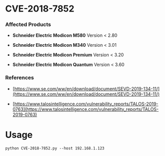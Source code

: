 # CVE-2018-7852

### Affected Products

* **Schneider Electric Modicon M580** Version < 2.80

* **Schneider Electric Modicon M340** Version < 3.01

* **Schneider Electric Modicon Premium** Version < 3.20

* **Schneider Electric Modicon Quantum** Version < 3.60

### References

* [https://www.se.com/ww/en/download/document/SEVD-2019-134-11/](https://www.se.com/ww/en/download/document/SEVD-2019-134-11/)

* [https://www.talosintelligence.com/vulnerability_reports/TALOS-2019-0763](https://www.talosintelligence.com/vulnerability_reports/TALOS-2019-0763)

# Usage

```
python CVE-2018-7852.py --host 192.168.1.123
```